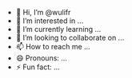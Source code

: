 - 👋 Hi, I’m @wulifr
- 👀 I’m interested in ...
- 🌱 I’m currently learning ...
- 💞️ I’m looking to collaborate on ...
- 📫 How to reach me ...
- 😄 Pronouns: ...
- ⚡ Fun fact: ...

<!---
wulifr/wulifr is a ✨ special ✨ repository because its `README.md` (this file) appears on your GitHub profile.
You can click the Preview link to take a look at your changes.
--->
